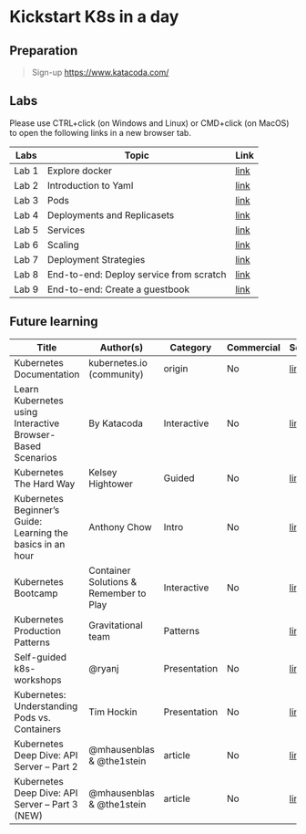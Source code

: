 # Kickstart K8s in a day

## Preparation
> Sign-up https://www.katacoda.com/

## Labs
Please use CTRL+click (on Windows and Linux) or CMD+click (on MacOS) to open the following links in a new browser tab.

| Labs  | Topic           | Link  |
| ----- |-------------| -----|
| Lab 1 | Explore docker | [link](labs/lab1:docker.md) |
| Lab 2 | Introduction to Yaml | [link](https://yaml-online-parser.appspot.com/) |
| Lab 3 | Pods      |    [link](labs/lab3:pods.md) |
| Lab 4 | Deployments and Replicasets |    [link](labs/lab4:deployment.md) |
| Lab 5 | Services      |    [link](labs/lab5:services.md) |
| Lab 6 | Scaling      |    [link](labs/lab6:scaling.md) |
| Lab 7 | Deployment Strategies      |    [link](labs/lab7:deployment-strategies.md) |
| Lab 8 | End-to-end: Deploy service from scratch |    [link](https://www.katacoda.com/courses/kubernetes/deploy-service-from-source) |
| Lab 9 | End-to-end: Create a guestbook |    [link](https://github.com/kubernetes/examples/tree/master/guestbook-go) |

## Future learning
| Title | Author(s) | Category | Commercial | Source |
| ----- | --------- | -------- | ---------- | ------ |
| Kubernetes Documentation|kubernetes.io (community) | origin | No | [link](https://kubernetes.io/docs/home/)|
| Learn Kubernetes using Interactive Browser-Based Scenarios | By Katacoda | Interactive | No | [link](https://www.katacoda.com/courses/kubernetes) |
| Kubernetes The Hard Way | Kelsey Hightower | Guided | No | [link](https://github.com/kelseyhightower/kubernetes-the-hard-way)|
| Kubernetes Beginner’s Guide: Learning the basics in an hour | Anthony Chow | Intro | No | [link](https://www.weave.works/kubernetes-beginners-guide/) |
| Kubernetes Bootcamp | Container Solutions & Remember to Play | Interactive | No | [link](https://kubernetesbootcamp.github.io/kubernetes-bootcamp/) |
| Kubernetes Production Patterns | Gravitational team | Patterns |  | [link](https://github.com/gravitational/workshop/blob/master/k8sprod.md) |
| Self-guided k8s-workshops | @ryanj  | Presentation | No | [link](bit.ly/k8s-workshops ) |
| Kubernetes: Understanding Pods vs. Containers | Tim Hockin | Presentation | No | [link](https://speakerdeck.com/thockin/kubernetes-understanding-pods-vs-containers) |
| Kubernetes Deep Dive: API Server – Part 2  | @mhausenblas & @the1stein  | article | No | [link](https://blog.openshift.com/kubernetes-deep-dive-api-server-part-2/) |
| Kubernetes Deep Dive: API Server – Part 3 (NEW) | @mhausenblas & @the1stein  | article | No | [link](https://blog.openshift.com/kubernetes-deep-dive-api-server-part-3a/) |